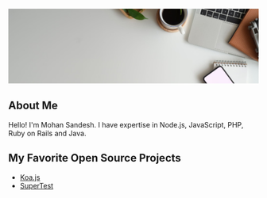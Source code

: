 ![Cover Photo](cover.jpg)

## About Me

Hello! I'm Mohan Sandesh. I have expertise in Node.js, JavaScript, PHP, Ruby on Rails and Java.

## My Favorite Open Source Projects

* [Koa.js](https://github.com/koajs/koa)
* [SuperTest](https://github.com/ladjs/supertest)
